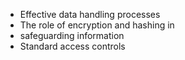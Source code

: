 -  Effective data handling processes
- The role of encryption and hashing in
- safeguarding information
- Standard access controls